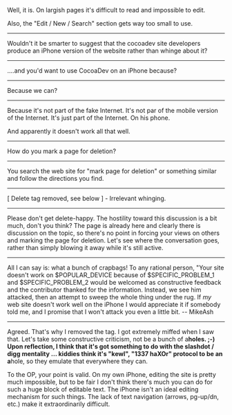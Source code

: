 Well, it is.  On largish pages it's difficult to read and impossible to edit.

Also, the "Edit / New / Search" section gets way too small to use.

----

Wouldn't it be smarter to suggest that the cocoadev site developers produce an iPhone version of the website rather than whinge about it?

----

....and you'd want to use CocoaDev on an iPhone because?

----

Because we can?

----

Because it's not part of the fake Internet.  It's not par of the mobile version of the Internet.  It's just part of the Internet.  On his phone.

And apparently it doesn't work all that well.

----
How do you mark a page for deletion?

----
You search the web site for "mark page for deletion" or something similar and follow the directions you find.

----
[ Delete tag removed, see below ] - Irrelevant whinging.

----

Please don't get delete-happy. The hostility toward this discussion is a bit much, don't you think? The page is already here and clearly there is discussion on the topic, so there's no point in forcing your views on others and marking the page for deletion. Let's see where the conversation goes, rather than simply blowing it away while it's still active.

----
All I can say is: what a bunch of crapbags! To any rational person, "Your site doesn't work on     $POPULAR_DEVICE because of     $SPECIFIC_PROBLEM_1 and     $SPECIFIC_PROBLEM_2 would be welcomed as constructive feedback and the contributor thanked for the information. Instead, we see him attacked, then an attempt to sweep the whole thing under the rug. If *my* web site doesn't work well on the iPhone I would appreciate it if somebody told me, and I promise that I won't attack you even a little bit. -- MikeAsh

----

Agreed. That's why I removed the tag. I got extremely miffed when I saw that. Let's take some constructive criticism, not be a bunch of a**holes. ;-) Upon reflection, I think that it's got something to do with the slashdot / digg mentality ... kiddies think it's "kewl", "1337 haXOr" protocol to be an a**hole, so they emulate that everywhere they can. 

To the OP, your point is valid. On my own iPhone, editing the site is pretty much impossible, but to be fair I don't think there's much you can do for such a huge block of editable text. The iPhone isn't an ideal editing mechanism for such things. The lack of text navigation (arrows, pg-up/dn, etc.) make it extraordinarily difficult.
